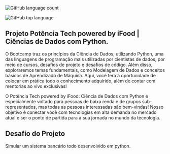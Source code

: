 ![GitHub language count](https://img.shields.io/github/languages/count/jeffersonASilva/projeto_python_bootcamp)

![GitHub top language](https://img.shields.io/github/languages/top/jeffersonASIlva/projeto_python_bootcamp)

## Projeto Potência Tech powered by iFood | Ciências de Dados com Python.

O Bootcamp traz os princípios da Ciência de Dados, utilizando Python, uma das linguagens de programação mais utilizadas por cientistas de dados, por meio de cursos, desafios de projeto e desafios de código. Além disso, exploraremos temas fundamentais, como Modelagem de Dados e conceitos básicos de Aprendizado de Máquina. Aqui, você terá a oportunidade de colocar em prática todo o conhecimento adquirido, além de contar com mentorias ao vivo exclusivas!

O Potência Tech powered by iFood: Ciência de Dados com Python é especialmente voltado para pessoas de baixa renda e de grupos sub-representados, mas todas as pessoas interessadas são bem-vindas! Nosso objetivo é conectar você com tecnologias em alta demanda no mercado atual e ser o ponto de partida para a sua jornada no mundo da tecnologia.

## Desafio do Projeto

Simular um sistema bancário todo desenvolvido em python.
